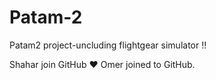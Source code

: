 # Patam-2
Patam2 project-uncluding flightgear simulator !!

Shahar join GitHub ♥ 
Omer joined to GitHub.